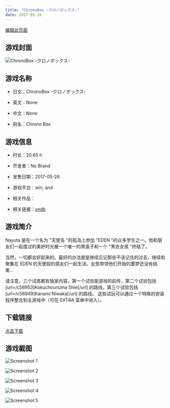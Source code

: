 ```yaml
---
title: "ChronoBox -クロノボックス-"
date: 2017-05-26
---
```

[编辑此页面](https://github.com/ACG-3/ADV3-source/blob/main/source/_posts/games/ChronoBox%20-%E3%82%AF%E3%83%AD%E3%83%8E%E3%83%9C%E3%83%83%E3%82%AF%E3%82%B9-.md)

## 游戏封面

![ChronoBox -クロノボックス-](https%3A//pan.timero.xyz/onedrive/img_lib_001/ChronoBox%20-%E3%82%AF%E3%83%AD%E3%83%8E%E3%83%9C%E3%83%83%E3%82%AF%E3%82%B9-_cover.avif)


## 游戏名称

- 日文：ChronoBox -クロノボックス-
- 英文：None
- 中文：None

- 别名：Chrono Box


## 游戏信息

- 时长：20.65 h
- 开发者：No Brand
- 发售日期：2017-05-26
- 游戏平台：win, and
- 相关作品：

- 相关链接：[vndb](https://vndb.org/v20144)


## 游戏简介

Nayuta 是在一个名为 "天使岛 "的孤岛上参加 "EDEN "的众多学生之一。他和朋友们一起度过的美好时光被一个唯一的黑盒子和一个 "黑衣女孩 "终结了。

当然，一切都会好起来的。最好的办法就是继续忘记那些不该记住的过去，继续和聚集在 EDEN 的天使般的朋友们一起生活。女孩带领他们开始的噩梦还没有结束...



请注意，三个试炼都有独家内容。第一个试验是游戏的前传，第二个试验包括 [url=/c56953]Kokuchounuma Shie[/url] 的路线，第三个试验包括 [url=/c56949]Kanami Niwaka[/url] 的路线。
这些试玩可以通过一个特殊的安装程序整合到主游戏中（可在 EXTRA 菜单中进入）。


## 下载链接

[点击下载](https://pan.timero.xyz/onedrive/adv_lib_001/ChronoBox%20-%E3%82%AF%E3%83%AD%E3%83%8E%E3%83%9C%E3%83%83%E3%82%AF%E3%82%B9-)


## 游戏截图


![Screenshot 1](https%3A//pan.timero.xyz/onedrive/img_lib_001/ChronoBox%20-%E3%82%AF%E3%83%AD%E3%83%8E%E3%83%9C%E3%83%83%E3%82%AF%E3%82%B9-_Screenshot_1.avif)

![Screenshot 2](https%3A//pan.timero.xyz/onedrive/img_lib_001/ChronoBox%20-%E3%82%AF%E3%83%AD%E3%83%8E%E3%83%9C%E3%83%83%E3%82%AF%E3%82%B9-_Screenshot_2.avif)

![Screenshot 3](https%3A//pan.timero.xyz/onedrive/img_lib_001/ChronoBox%20-%E3%82%AF%E3%83%AD%E3%83%8E%E3%83%9C%E3%83%83%E3%82%AF%E3%82%B9-_Screenshot_3.avif)

![Screenshot 4](https%3A//pan.timero.xyz/onedrive/img_lib_001/ChronoBox%20-%E3%82%AF%E3%83%AD%E3%83%8E%E3%83%9C%E3%83%83%E3%82%AF%E3%82%B9-_Screenshot_4.avif)

![Screenshot 5](https%3A//pan.timero.xyz/onedrive/img_lib_001/ChronoBox%20-%E3%82%AF%E3%83%AD%E3%83%8E%E3%83%9C%E3%83%83%E3%82%AF%E3%82%B9-_Screenshot_5.avif)

